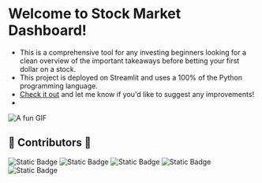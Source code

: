# Welcome to Stock Market Dashboard!
- This is a comprehensive tool for any investing beginners looking for a clean overview of the important takeaways before betting your first dollar on a stock.
- This project is deployed on Streamlit and uses a 100% of the Python programming language.
- [Check it out](https://guccidoge-stockdashboard-app-cmbpv3.streamlit.app/) and let me know if you'd like to suggest any improvements!
- 
![A fun GIF](https://i.gifer.com/7D7o.gif)

## 🌟 Contributors 🌟
![Static Badge](https://img.shields.io/badge/Eilliyah_Fong-F25278)
![Static Badge](https://img.shields.io/badge/Wei_Chong-4683B7)
![Static Badge](https://img.shields.io/badge/Uzair-3F704D)
![Static Badge](https://img.shields.io/badge/Berlyn-CFB53B)
![Static Badge](https://img.shields.io/badge/Wei_Jun-B65FCF)



